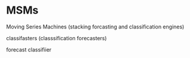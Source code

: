 # MSMs
 Moving Series Machines (stacking forcasting and classification engines)
 
 classifasters (classsification forecasters)

forecast classifiier
